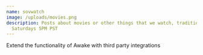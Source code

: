 ```yaml
---
name: sovwatch
image: /uploads/movies.png
description: Posts about movies or other things that we watch, traditionally
  Saturdays 5PM PST
---
```

Extend the functionality of Awake with third party integrations

